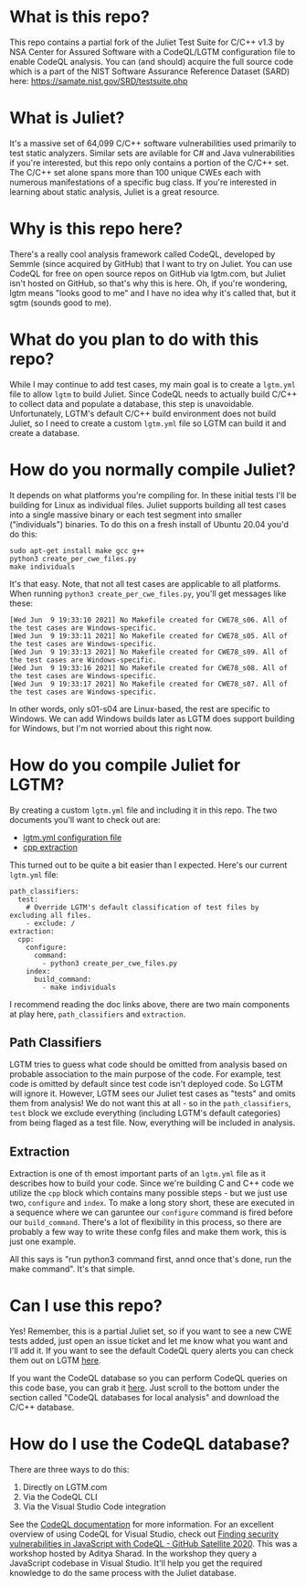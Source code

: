 # What is this repo?

This repo contains a partial fork of the Juliet Test Suite for C/C++ v1.3 by NSA Center for Assured Software with a CodeQL/LGTM configuration file to enable CodeQL analysis. You can (and should) acquire the full source code which is a part of the NIST Software Assurance Reference Dataset (SARD) here: https://samate.nist.gov/SRD/testsuite.php

# What is Juliet?

It's a massive set of 64,099 C/C++ software vulnerabilities used primarily to test static analyzers.  Similar sets are avilable for C# and Java vulnerabilities if you're interested, but this repo only contains a portion of the C/C++ set.  The C/C++ set alone spans more than 100 unique CWEs each with numerous manifestations of a specific bug class.  If you're interested in learning about static analysis, Juliet is a great resource.

# Why is this repo here?

There's a really cool analysis framework called CodeQL, developed by Semmle (since acquired by GitHub) that I want to try on Juliet.  You can use CodeQL for free on open source repos on GitHub via lgtm.com, but Juliet isn't hosted on GitHub, so that's why this is here.  Oh, if you're wondering, lgtm means "looks good to me" and I have no idea why it's called that, but it sgtm (sounds good to me).

# What do you plan to do with this repo?

While I may continue to add test cases, my main goal is to create a `lgtm.yml` file to allow `lgtm` to build Juliet.  Since CodeQL needs to actually build C/C++ to collect data and populate a database, this step is unavoidable. Unfortunately, LGTM's default C/C++ build environment does not build Juliet, so I need to create a custom `lgtm.yml` file so LGTM can build it and create a database. 

# How do you normally compile Juliet?

It depends on what platforms you're compiling for.  In these initial tests I'll be building for Linux as individual files. Juliet supports building all test cases into a single massive binary or each test segment into smaller ("individuals") binaries. To do this on a fresh install of Ubuntu 20.04 you'd do this:

```
sudo apt-get install make gcc g++
python3 create_per_cwe_files.py
make individuals
```

It's that easy.  Note, that not all test cases are applicable to all platforms.  When running `python3 create_per_cwe_files.py`, you'll get messages like these:

```
[Wed Jun  9 19:33:10 2021] No Makefile created for CWE78_s06. All of the test cases are Windows-specific.
[Wed Jun  9 19:33:11 2021] No Makefile created for CWE78_s05. All of the test cases are Windows-specific.
[Wed Jun  9 19:33:13 2021] No Makefile created for CWE78_s09. All of the test cases are Windows-specific.
[Wed Jun  9 19:33:16 2021] No Makefile created for CWE78_s08. All of the test cases are Windows-specific.
[Wed Jun  9 19:33:17 2021] No Makefile created for CWE78_s07. All of the test cases are Windows-specific.
```

In other words, only s01-s04 are Linux-based, the rest are specific to Windows.  We can add Windows builds later as LGTM does support building for Windows, but I'm not worried about this right now.

# How do you compile Juliet for LGTM?

By creating a custom `lgtm.yml` file and including it in this repo.  The two documents you'll want to check out are:
* [lgtm.yml configuration file](https://lgtm.com/help/lgtm/lgtm.yml-configuration-file)
* [cpp extraction](https://lgtm.com/help/lgtm/cpp-extraction)

This turned out to be quite a bit easier than I expected. Here's our current `lgtm.yml` file:

```
path_classifiers:
  test:
    # Override LGTM's default classification of test files by excluding all files.
    - exclude: /
extraction:
  cpp:
    configure:
      command:
        - python3 create_per_cwe_files.py
    index:
      build_command:
        - make individuals
```

I recommend reading the doc links above, there are two main components at play here, `path_classifiers` and `extraction`.

## Path Classifiers

LGTM tries to guess what code should be omitted from analysis based on probable association to the main purpose of the code.  For example, test code is omitted by default since test code isn't deployed code.  So LGTM will ignore it.  However, LGTM sees our Juliet test cases as "tests" and omits them from analysis!  We do not want this at all - so in the `path_classifiers`, `test` block we exclude everything (including LGTM's default categories) from being flaged as a test file.  Now, everything will be included in analysis.

## Extraction

Extraction is one of th emost important parts of an `lgtm.yml` file as it describes how to build your code. Since we're building C and C++ code we utilize the `cpp` block which contains many possible steps - but we just use two, `configure` and `index`.  To make a long story short, these are executed in a sequence where we can garuntee our `configure` command is fired before our `build_command`.  There's a lot of flexibility in this process, so there are probably a few way to write these confg files and make them work, this is just one example.

All this says is "run python3 command first, annd once that's done, run the make command".  It's that simple.

# Can I use this repo?

Yes! Remember, this is a partial Juliet set, so if you want to see a new CWE tests added, just open an issue ticket and let me know what you want and I'll add it. If you want to see the default CodeQL query alerts you can check them out on LGTM [here](https://lgtm.com/projects/g/cetfor/juliet-lgtm-cpp/).

If you want the CodeQL database so you can perform CodeQL queries on this code base, you can grab it [here](https://lgtm.com/projects/g/cetfor/juliet-lgtm-cpp/ci/). Just scroll to the bottom under the section called "CodeQL databases for local analysis" and download the C/C++ database.

# How do I use the CodeQL database?

There are three ways to do this:
1. Directly on LGTM.com
2. Via the CodeQL CLI
3. Via the Visual Studio Code integration

See the [CodeQL documentation](https://codeql.github.com/docs/) for more information.  For an excellent overview of using CodeQL for Visual Studio, check out [Finding security vulnerabilities in JavaScript with CodeQL - GitHub Satellite 2020](https://www.youtube.com/watch?v=pYzfGaLTqC0). This was a workshop hosted by Aditya Sharad. In the workshop they query a JavaScript codebase in Visual Studio.  It'll help you get the required knowledge to do the same process with the Juliet database.
